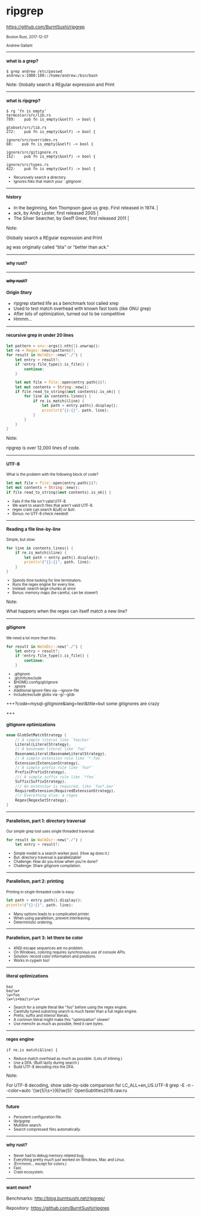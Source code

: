 # ripgrep

<small>https://github.com/BurntSushi/ripgrep

<small>Boston Rust, 2017-12-07</small>

<small>Andrew Gallant</small>

---

#### what is a grep?

```
$ grep andrew /etc/passwd
andrew:x:1000:100::/home/andrew:/bin/bash
```

Note: Globally search a REgular expression and Print

---

#### what is ripgrep?

```
$ rg 'fn is_empty'
termcolor/src/lib.rs
789:    pub fn is_empty(&self) -> bool {

globset/src/lib.rs
272:    pub fn is_empty(&self) -> bool {

ignore/src/overrides.rs
60:    pub fn is_empty(&self) -> bool {

ignore/src/gitignore.rs
152:    pub fn is_empty(&self) -> bool {

ignore/src/types.rs
422:    pub fn is_empty(&self) -> bool {
```

<small><ul>
  <li class="fragment">Recursively search a directory.</li>
  <li class="fragment">Ignores files that match your `.gitignore`.</li>
</ul></small>

---

#### history

- In the beginning, Ken Thompson gave us grep. First released in 1974. |
- ack, by Andy Lester, first released 2005 |
- The Silver Searcher, by Geoff Greer, first released 2011 |

Note:

Globally search a REgular expression and Print

ag was originally called "bta" or "better than ack."

---

#### why rust?

---

#### ~~why rust?~~

#### Origin Story

<ul>
  <li class="fragment">ripgrep started life as a benchmark tool called xrep</li>
  <li class="fragment">Used to test match overhead with known fast tools (like GNU grep)</li>
  <li class="fragment">After lots of optimization, turned out to be competitive</li>
  <li class="fragment">Hmmm...</li>
</ul>

---

#### recursive grep in under 20 lines

```rust
let pattern = env::args().nth(1).unwrap();
let re = Regex::new(&pattern)?;
for result in WalkDir::new("./") {
    let entry = result?;
    if !entry.file_type().is_file() {
        continue;
    }

    let mut file = File::open(entry.path())?;
    let mut contents = String::new();
    if file.read_to_string(&mut contents).is_ok() {
        for line in contents.lines() {
            if re.is_match(&line) {
                let path = entry.path().display();
                println!("{}:{}", path, line);
            }
        }
    }
}
```

Note:

ripgrep is over 12,000 lines of code.

---

#### UTF-8

<small>What is the problem with the following block of code?</small>

```rust
let mut file = File::open(entry.path())?;
let mut contents = String::new();
if file.read_to_string(&mut contents).is_ok() {
```

<small>
  <ul>
    <li class="fragment">Fails if the file isn't valid UTF-8.</li>
    <li class="fragment">We want to search files that aren't valid UTF-8.</li>
    <li class="fragment">regex crate can search &[u8] or &str.</li>
    <li class="fragment">Bonus: no UTF-8 check needed!</li>
  </ul>
</small>

---

#### Reading a file line-by-line

<small>Simple, but slow:</small>

```rust
for line in contents.lines() {
    if re.is_match(&line) {
        let path = entry.path().display();
        println!("{}:{}", path, line);
    }
}
```

<small>
  <ul>
    <li class="fragment">Spends time looking for line terminators.</li>
    <li class="fragment">Runs the regex engine for every line.</li>
    <li class="fragment">Instead: search large chunks at once</li>
    <li class="fragment">Bonus: memory maps (be careful, can be slower!)</li>
  </ul>
</small>

Note:

What happens when the regex can itself match a new line?

---

#### gitignore

<small>We need a lot more than this:</small>

```rust
for result in WalkDir::new("./") {
    let entry = result?;
    if !entry.file_type().is_file() {
        continue;
    }
```

<small><ul>
  <li class="fragment">.gitignore</li>
  <li class="fragment">.git/info/exclude</li>
  <li class="fragment">$HOME/.config/git/ignore</li>
  <li class="fragment">.ignore</li>
  <li class="fragment">Additional ignore files via --ignore-file</li>
  <li class="fragment">Include/exclude globs via -g/--glob</li>
</ul></small>

+++?code=mysql-gitignore&lang=text&title=but some gitignores are crazy

+++

#### gitignore optimizations

```rust
enum GlobSetMatchStrategy {
    // A simple literal like `foo/bar`
    Literal(LiteralStrategy),
    // A basename literal like `foo`
    BasenameLiteral(BasenameLiteralStrategy),
    // A simple extension rule like `*.foo`
    Extension(ExtensionStrategy),
    // A simple prefix rule like `foo*`
    Prefix(PrefixStrategy),
    /// A simple suffix rule like `*foo`
    Suffix(SuffixStrategy),
    /// An extension is required, like `foo*.bar`
    RequiredExtension(RequiredExtensionStrategy),
    /// Everything else: a regex
    Regex(RegexSetStrategy),
}
```

---

#### Parallelism, part 1: directory traversal

<small>Our simple grep tool uses single threaded traversal:</small>

```rust
for result in WalkDir::new("./") {
    let entry = result?;
```

<small><ul>
  <li class="fragment">Simple model is a search worker pool. (How ag does it.)</li>
  <li class="fragment">But: directory traversal is parallelizable!</li>
  <li class="fragment">Challenge: How do you know when you're done?</li>
  <li class="fragment">Challenge: Share gitignore compilation.</li>
</ul></small>

---

#### Parallelism, part 2: printing

<small>Printing in single threaded code is easy:</small>

```rust
let path = entry.path().display();
println!("{}:{}", path, line);
```

<small><ul>
  <li class="fragment">Many options leads to a complicated printer.</li>
  <li class="fragment">When using parallelism, prevent interleaving.</li>
  <li class="fragment">Deterministic ordering.</li>
</small></ul>

---

#### Parallelism, part 3: let there be color

<small><ul>
  <li class="fragment">ANSI escape sequences are no problem.</li>
  <li class="fragment">On Windows, coloring requires synchronous use of console APIs.</li>
  <li class="fragment">Solution: record color information and positions.</li>
  <li class="fragment">Works in cygwin too!</li>
</ul></small>

---

#### literal optimizations

```
baz
baz\w+
\w+foo
\w+\s+baz\s+\w+
```

<small><ul>
  <li class="fragment">Search for a simple literal like "foo" before using the regex engine.</li>
  <li class="fragment">Carefully tuned substring search is much faster than a full regex engine.</li>
  <li class="fragment">Prefix, suffix and interior literals.</li>
  <li class="fragment">A common literal might make this "optimization" slower!</li>
  <li class="fragment">Use memchr as much as possible, feed it rare bytes.</li>
</ul></small>

---

#### regex engine

```
if re.is_match(&line) {
```

<small><ul>
  <li class="fragment">Reduce match overhead as much as possible. (Lots of inlining.)</li>
  <li class="fragment">Use a DFA. (Built lazily during search.)</li>
  <li class="fragment">Build UTF-8 decoding into the DFA.</li>
</ul></small>

Note:

For UTF-8 decoding, show side-by-side comparison for
LC_ALL=en_US.UTF-8 grep -E -n --color=auto '(\w{5}\s+){6}\w{5}' OpenSubtitles2016.raw.ru

---

#### future

<small><ul>
  <li class="fragment">Persistent configuration file.</li>
  <li class="fragment">libripgrep</li>
  <li class="fragment">Multiline search.</li>
  <li class="fragment">Search compressed files automatically.</li>
</ul></small>

---

#### why rust?

<small><ul>
  <li class="fragment">Never had to debug memory related bug.</li>
  <li class="fragment">Everything pretty much just worked on Windows, Mac and Linux.</li>
  <li class="fragment">(Errrmmm... except for colors.)</li>
  <li class="fragment">Fast.</li>
  <li class="fragment">Crate ecosystem.</li>
</ul></small>

---

#### want more?

Benchmarks: http://blog.burntsushi.net/ripgrep/

Repository: https://github.com/BurntSushi/ripgrep
